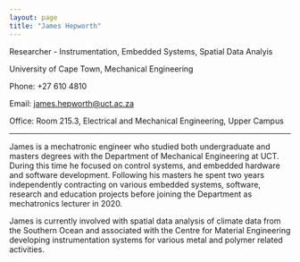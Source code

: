 ```yaml
---
layout: page
title: "James Hepworth"
---
```


Researcher - Instrumentation, Embedded Systems, Spatial Data Analyis

University of Cape Town, Mechanical Engineering

Phone: +27 610 4810

Email: james.hepworth@uct.ac.za

Office: Room 215.3, Electrical and Mechanical Engineering, Upper Campus


---

James is a mechatronic engineer who studied both undergraduate and masters degrees with the Department of Mechanical Engineering at UCT. During this time he focused on control systems, and embedded hardware and software development. Following his masters he spent two years independently contracting on various embedded systems, software, research and education projects before joining the Department as mechatronics lecturer in 2020.

James is currently involved with spatial data analysis of climate data from the Southern Ocean and associated with the Centre for Material Engineering developing instrumentation systems for various metal and polymer related activities.
